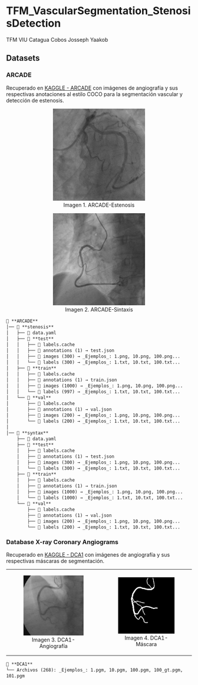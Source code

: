 # TFM_VascularSegmentation_StenosisDetection
TFM VIU Catagua Cobos Josseph Yaakob


## Datasets

### ARCADE

Recuperado en [KAGGLE - ARCADE](https://www.kaggle.com/datasets/gongiahmed/arcade-x-ray-angiography-images) con imágenes de angiografía y sus respectivas anotaciones al estilo COCO para la segmentación vascular y detección de estenosis.

<div align="center">
  <figure>
    <img src="readme_resources/ARCADE_stenosis.png" alt="Imagen 1" width="250">
    <br>
    <figcaption>Imagen 1. ARCADE-Estenosis</figcaption>
  </figure>
  <figure>
    <img src="readme_resources/ARCADE_syntax.png" alt="Imagen 2" width="250">
    <figcaption>Imagen 2. ARCADE-Sintaxis</figcaption>
  </figure>
</div>

```plaintext
📂 **ARCADE**
│── 📂 **stenosis**
│   ├── 📄 data.yaml
│   ├── 📂 **test**
│   │   ├── 📄 labels.cache
│   │   ├── 📂 annotations (1) → test.json
│   │   ├── 📂 images (300) → _Ejemplos_: 1.png, 10.png, 100.png...
│   │   └── 📂 labels (300) → _Ejemplos_: 1.txt, 10.txt, 100.txt...
│   ├── 📂 **train**
│   │   ├── 📄 labels.cache
│   │   ├── 📂 annotations (1) → train.json
│   │   ├── 📂 images (1000) → _Ejemplos_: 1.png, 10.png, 100.png...
│   │   └── 📂 labels (997) → _Ejemplos_: 1.txt, 10.txt, 100.txt...
│   └── 📂 **val**
│       ├── 📄 labels.cache
│       ├── 📂 annotations (1) → val.json
│       ├── 📂 images (200) → _Ejemplos_: 1.png, 10.png, 100.png...
│       └── 📂 labels (200) → _Ejemplos_: 1.txt, 10.txt, 100.txt...
│
│── 📂 **syntax**
    ├── 📄 data.yaml
    ├── 📂 **test**
    │   ├── 📄 labels.cache
    │   ├── 📂 annotations (1) → test.json
    │   ├── 📂 images (300) → _Ejemplos_: 1.png, 10.png, 100.png...
    │   └── 📂 labels (300) → _Ejemplos_: 1.txt, 10.txt, 100.txt...
    ├── 📂 **train**
    │   ├── 📄 labels.cache
    │   ├── 📂 annotations (1) → train.json
    │   ├── 📂 images (1000) → _Ejemplos_: 1.png, 10.png, 100.png...
    │   └── 📂 labels (1000) → _Ejemplos_: 1.txt, 10.txt, 100.txt...
    └── 📂 **val**
        ├── 📄 labels.cache
        ├── 📂 annotations (1) → val.json
        ├── 📂 images (200) → _Ejemplos_: 1.png, 10.png, 100.png...
        └── 📂 labels (200) → _Ejemplos_: 1.txt, 10.txt, 100.txt...
```

### Database X-ray Coronary Angiograms

Recuperado en [KAGGLE - DCA1](https://www.kaggle.com/datasets/bard2024/database-x-ray-coronary-angiograms-dca1?select=Database_134_Angiograms) con imágenes de angiografía y sus respectivas máscaras de segmentación.

<table>
  <tr>
    <td>
        <figure>
            <img src="readme_resources/DCA1_angiography.png" alt="Imagen 3" width="250">
            <figcaption align="center">Imagen 3. DCA1-Angiografía</figcaption>
        </figure>
    </td>
    <td>
        <figure>
            <img src="readme_resources/DCA1_mask.png" alt="Imagen 4" width="250">
            <figcaption align="center">Imagen 4. DCA1-Máscara</figcaption>
        </figure>
    </td>
  </tr>
</table>

```plaintext
📂 **DCA1**
└── Archivos (268): _Ejemplos_: 1.pgm, 10.pgm, 100.pgm, 100_gt.pgm, 101.pgm
```

##